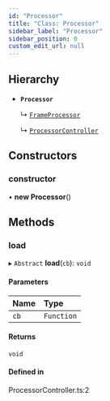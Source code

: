 ```yaml
---
id: "Processor"
title: "Class: Processor"
sidebar_label: "Processor"
sidebar_position: 0
custom_edit_url: null
---
```


## Hierarchy

- **`Processor`**

  ↳ [`FrameProcessor`](FrameProcessor.md)

  ↳ [`ProcessorController`](ProcessorController.md)

## Constructors

### constructor

• **new Processor**()

## Methods

### load

▸ `Abstract` **load**(`cb`): `void`

#### Parameters

| Name | Type |
| :------ | :------ |
| `cb` | `Function` |

#### Returns

`void`

#### Defined in

ProcessorController.ts:2
